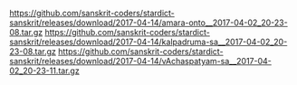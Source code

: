 https://github.com/sanskrit-coders/stardict-sanskrit/releases/download/2017-04-14/amara-onto__2017-04-02_20-23-08.tar.gz
https://github.com/sanskrit-coders/stardict-sanskrit/releases/download/2017-04-14/kalpadruma-sa__2017-04-02_20-23-08.tar.gz
https://github.com/sanskrit-coders/stardict-sanskrit/releases/download/2017-04-14/vAchaspatyam-sa__2017-04-02_20-23-11.tar.gz
